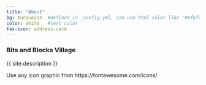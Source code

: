```yaml
---
title: "About"
bg: turquoise  #defined in _config.yml, can use html color like '#0fbfcf'
color: white   #text color
fas-icon: address-card
---
```


### Bits and Blocks Village
<div>
    <p>{{ site.description }}</p>
    <p>Use any icon graphic from https://fontawesome.com/icons/</p>
</div>
